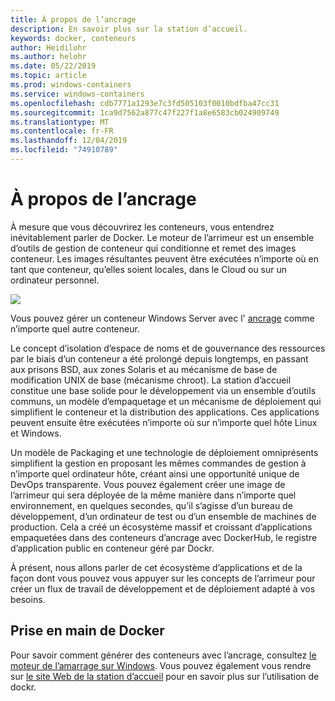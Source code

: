 ```yaml
---
title: À propos de l’ancrage
description: En savoir plus sur la station d’accueil.
keywords: docker, conteneurs
author: Heidilohr
ms.author: helohr
ms.date: 05/22/2019
ms.topic: article
ms.prod: windows-containers
ms.service: windows-containers
ms.openlocfilehash: cdb7771a1293e7c3fd505103f0010bdfba47cc31
ms.sourcegitcommit: 1ca9d7562a877c47f227f1a8e6583cb024909749
ms.translationtype: MT
ms.contentlocale: fr-FR
ms.lasthandoff: 12/04/2019
ms.locfileid: "74910789"
---
```

# <a name="about-docker"></a>À propos de l’ancrage

À mesure que vous découvrirez les conteneurs, vous entendrez inévitablement parler de Docker. Le moteur de l’arrimeur est un ensemble d’outils de gestion de conteneur qui conditionne et remet des images conteneur. Les images résultantes peuvent être exécutées n’importe où en tant que conteneur, qu’elles soient locales, dans le Cloud ou sur un ordinateur personnel.

![](media/docker.png)

Vous pouvez gérer un conteneur Windows Server avec l' [ancrage](https://www.docker.com) comme n’importe quel autre conteneur.

Le concept d’isolation d’espace de noms et de gouvernance des ressources par le biais d’un conteneur a été prolongé depuis longtemps, en passant aux prisons BSD, aux zones Solaris et au mécanisme de base de modification UNIX de base (mécanisme chroot). La station d’accueil constitue une base solide pour le développement via un ensemble d’outils communs, un modèle d’empaquetage et un mécanisme de déploiement qui simplifient le conteneur et la distribution des applications. Ces applications peuvent ensuite être exécutées n’importe où sur n’importe quel hôte Linux et Windows.

Un modèle de Packaging et une technologie de déploiement omniprésents simplifient la gestion en proposant les mêmes commandes de gestion à n’importe quel ordinateur hôte, créant ainsi une opportunité unique de DevOps transparente. Vous pouvez également créer une image de l’arrimeur qui sera déployée de la même manière dans n’importe quel environnement, en quelques secondes, qu’il s’agisse d’un bureau de développement, d’un ordinateur de test ou d’un ensemble de machines de production. Cela a créé un écosystème massif et croissant d’applications empaquetées dans des conteneurs d’ancrage avec DockerHub, le registre d’application public en conteneur géré par Dockr.

À présent, nous allons parler de cet écosystème d’applications et de la façon dont vous pouvez vous appuyer sur les concepts de l’arrimeur pour créer un flux de travail de développement et de déploiement adapté à vos besoins.

## <a name="get-started-with-docker"></a>Prise en main de Docker

Pour savoir comment générer des conteneurs avec l’ancrage, consultez [le moteur de l’amarrage sur Windows](../manage-docker/configure-docker-daemon.md). Vous pouvez également vous rendre sur [le site Web de la station d’accueil](https://www.docker.com) pour en savoir plus sur l’utilisation de dockr.